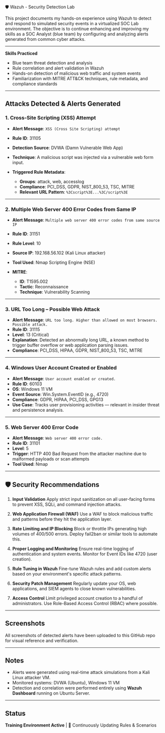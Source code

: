 🛡️ Wazuh - Security Detection Lab

This project documents my hands-on experience using Wazuh to detect and respond to simulated security events in a virtualized SOC Lab environment. The objective is to continue enhancing and improving my skills as a SOC Analyst (blue team) by configuring and analyzing alerts generated from common cyber attacks.

---

**Skills Practiced**

* Blue team threat detection and analysis
* Rule correlation and alert validation in Wazuh
* Hands-on detection of malicious web traffic and system events
* Familiarization with MITRE ATT\&CK techniques, rule metadata, and compliance standards

---

##   Attacks Detected & Alerts Generated

### 1. **Cross-Site Scripting (XSS) Attempt**

* **Alert Message**: `XSS (Cross Site Scripting) attempt`
* **Rule ID**: 31105
* **Detection Source**: DVWA (Damn Vulnerable Web App)
* **Technique**: A malicious script was injected via a vulnerable web form input.
* **Triggered Rule Metadata**:

  * **Groups**: attack, web, accesslog
  * **Compliance**: PCI\_DSS, GDPR, NIST\_800\_53, TSC, MITRE
  * **Relevant URL Pattern**: `%3Cscript%3E...%3C/script%3E`

---

### 2. **Multiple Web Server 400 Error Codes from Same IP**

* **Alert Message**: `Multiple web server 400 error codes from same source IP`
* **Rule ID**: 31151
* **Rule Level**: 10
* **Source IP**: 192.168.56.102 (Kali Linux attacker)
* **Tool Used**: Nmap Scripting Engine (NSE)
* **MITRE**:

  * **ID**: T1595.002
  * **Tactic**: Reconnaissance
  * **Technique**: Vulnerability Scanning

---

### 3. **URL Too Long – Possible Web Attack**

* **Alert Message**: `URL too long. Higher than allowed on most browsers. Possible attack.`
* **Rule ID**: 31115
* **Level**: 13 (Critical)
* **Explanation**: Detected an abnormally long URL, a known method to trigger buffer overflow or web application parsing issues.
* **Compliance**: PCI\_DSS, HIPAA, GDPR, NIST\_800\_53, TSC, MITRE

---

### 4. **Windows User Account Created or Enabled**

* **Alert Message**: `User account enabled or created.`
* **Rule ID**: 60103
* **OS**: Windows 11 VM
* **Event Source**: Win.System.EventID (e.g., 4720)
* **Compliance**: GDPR, HIPAA, PCI\_DSS, GPG13
* **Use Case**: Tracks user provisioning activities — relevant in insider threat and persistence analysis.

---

### 5. **Web Server 400 Error Code**

* **Alert Message**: `Web server 400 error code.`
* **Rule ID**: 31101
* **Level**: 5
* **Trigger**: HTTP 400 Bad Request from the attacker machine due to malformed payloads or scan attempts
* **Tool Used**: Nmap

---

## 🛡️ Security Recommendations

1. **Input Validation**
   Apply strict input sanitization on all user-facing forms to prevent XSS, SQLi, and command injection attacks.

2. **Web Application Firewall (WAF)**
   Use a WAF to block malicious traffic and patterns before they hit the application layer.

3. **Rate Limiting and IP Blocking**
   Block or throttle IPs generating high volumes of 400/500 errors. Deploy fail2ban or similar tools to automate this.

4. **Proper Logging and Monitoring**
   Ensure real-time logging of authentication and system events. Monitor for Event IDs like 4720 (user creation).

5. **Rule Tuning in Wazuh**
   Fine-tune Wazuh rules and add custom alerts based on your environment's specific attack patterns.

6. **Security Patch Management**
   Regularly update your OS, web applications, and SIEM agents to close known vulnerabilities.

7. **Access Control**
   Limit privileged account creation to a handful of administrators. Use Role-Based Access Control (RBAC) where possible.

---

## Screenshots

All screenshots of detected alerts have been uploaded to this GitHub repo for visual reference and verification.

---

##  Notes

* Alerts were generated using real-time attack simulations from a Kali Linux attacker VM.
* Monitored systems: DVWA (Ubuntu), Windows 11 VM
* Detection and correlation were performed entirely using **Wazuh Dashboard** running on Ubuntu Server.

---

##  Status

 **Training Environment Active** | 🔧 Continuously Updating Rules & Scenarios
